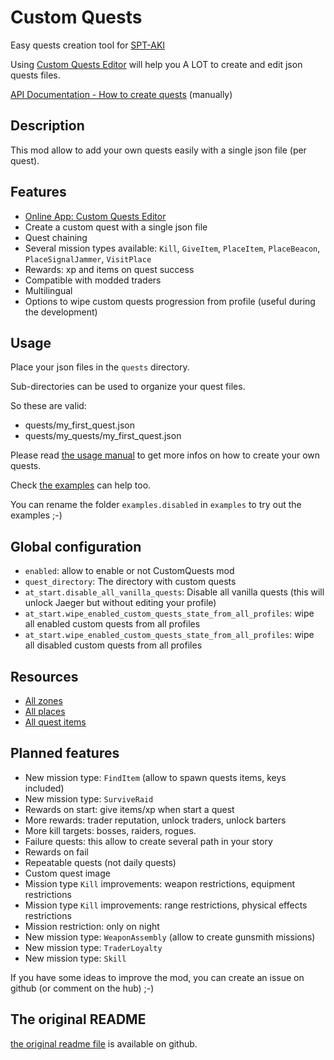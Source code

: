 # Custom Quests
Easy quests creation tool for [SPT-AKI](https://www.sp-tarkov.com/)

Using [Custom Quests Editor](https://hub.sp-tarkov.com/files/file/525-custom-quests-editor/) will help you A LOT to create and edit json quests files.

[API Documentation - How to create quests](https://github.com/guillaumearm/aki_CustomQuests/blob/master/docs/USAGE_MANUAL.md) (manually)

## Description
This mod allow to add your own quests easily with a single json file (per quest).

## Features
- [Online App: Custom Quests Editor](https://hub.sp-tarkov.com/files/file/525-custom-quests-editor/)
- Create a custom quest with a single json file
- Quest chaining
- Several mission types available: `Kill`, `GiveItem`, `PlaceItem`, `PlaceBeacon`, `PlaceSignalJammer`, `VisitPlace`
- Rewards: xp and items on quest success
- Compatible with modded traders
- Multilingual
- Options to wipe custom quests progression from profile (useful during the development)

## Usage
Place your json files in the `quests` directory.

Sub-directories can be used to organize your quest files.

So these are valid:
- quests/my_first_quest.json
- quests/my_quests/my_first_quest.json

Please read [the usage manual](https://github.com/guillaumearm/aki_CustomQuests/blob/master/docs/USAGE_MANUAL.md) to get more infos on how to create your own quests.

Check [the examples](https://github.com/guillaumearm/aki_CustomQuests/blob/master/docs/EXAMPLES.md) can help too.

You can rename the folder `examples.disabled` in `examples` to try out the examples ;-)

## Global configuration
- `enabled`: allow to enable or not CustomQuests mod
- `quest_directory`: The directory with custom quests
- `at_start.disable_all_vanilla_quests`: Disable all vanilla quests (this will unlock Jaeger but without editing your profile)
- `at_start.wipe_enabled_custom_quests_state_from_all_profiles`: wipe all enabled custom quests from all profiles
- `at_start.wipe_enabled_custom_quests_state_from_all_profiles`: wipe all disabled custom quests from all profiles

## Resources
- [All zones](https://github.com/guillaumearm/aki_CustomQuests/blob/master/docs/ALL_ZONES.md)
- [All places](https://github.com/guillaumearm/aki_CustomQuests/blob/master/docs/ALL_PLACES.md)
- [All quest items](https://github.com/guillaumearm/aki_CustomQuests/blob/master/docs/ALL_QUEST_ITEMS.md)

## Planned features
- New mission type: `FindItem` (allow to spawn quests items, keys included)
- New mission type: `SurviveRaid`
- Rewards on start: give items/xp when start a quest
- More rewards: trader reputation, unlock traders, unlock barters
- More kill targets: bosses, raiders, rogues.
- Failure quests: this allow to create several path in your story
- Rewards on fail
- Repeatable quests (not daily quests)
- Custom quest image
- Mission type `Kill` improvements: weapon restrictions, equipment restrictions
- Mission type `Kill` improvements: range restrictions, physical effects restrictions
- Mission restriction: only on night
- New mission type: `WeaponAssembly` (allow to create gunsmith missions)
- New mission type: `TraderLoyalty`
- New mission type: `Skill`

If you have some ideas to improve the mod, you can create an issue on github (or comment on the hub) ;-)

## The original README

[the original readme file](https://github.com/guillaumearm/aki_CustomQuests/blob/master/README.md) is available on github.
